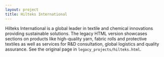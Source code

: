 ```yaml
---
layout: project
title: Hilteks International
---
```


Hilteks International is a global leader in textile and chemical innovations providing sustainable solutions. The legacy HTML version showcases sections on products like high-quality yarn, fabric rolls and protective textiles as well as services for R&D consultation, global logistics and quality assurance. See the original page in `legacy_projects/hilteks.html`.
